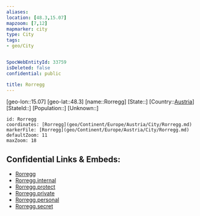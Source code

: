 ```yaml
---
aliases: 
location: [48.3,15.07]
mapzoom: [7,12] 
mapmarker: city 
type: City
tags:
- geo/City


SpocWebEntityId: 33759
isDeleted: false
confidential: public

title: Rorregg
---
```

[geo-lon::15.07]
[geo-lat::48.3]
[name::Rorregg]
[State::]
[Country::[Austria](geo/Continent/Europe/Austria.md)]
[StateId::]
[Population::]
[Unknown::]


```leaflet
id: Rorregg
coordinates: [Rorregg](geo/Continent/Europe/Austria/City/Rorregg.md)
markerFile: [Rorregg](geo/Continent/Europe/Austria/City/Rorregg.md)
defaultZoom: 11 
maxZoom: 18
```


## Confidential Links & Embeds: 
- [Rorregg](../../../../../../_public/geo/Continent/Europe/Austria/City/Rorregg.md) 
- [Rorregg.internal](../../../../../../_internal/geo/Continent/Europe/Austria/City/Rorregg.internal.md) 
- [Rorregg.protect](../../../../../../_protect/geo/Continent/Europe/Austria/City/Rorregg.protect.md) 
- [Rorregg.private](../../../../../../_private/geo/Continent/Europe/Austria/City/Rorregg.private.md) 
- [Rorregg.personal](../../../../../../_personal/geo/Continent/Europe/Austria/City/Rorregg.personal.md) 
- [Rorregg.secret](../../../../../../_secret/geo/Continent/Europe/Austria/City/Rorregg.secret.md) 
